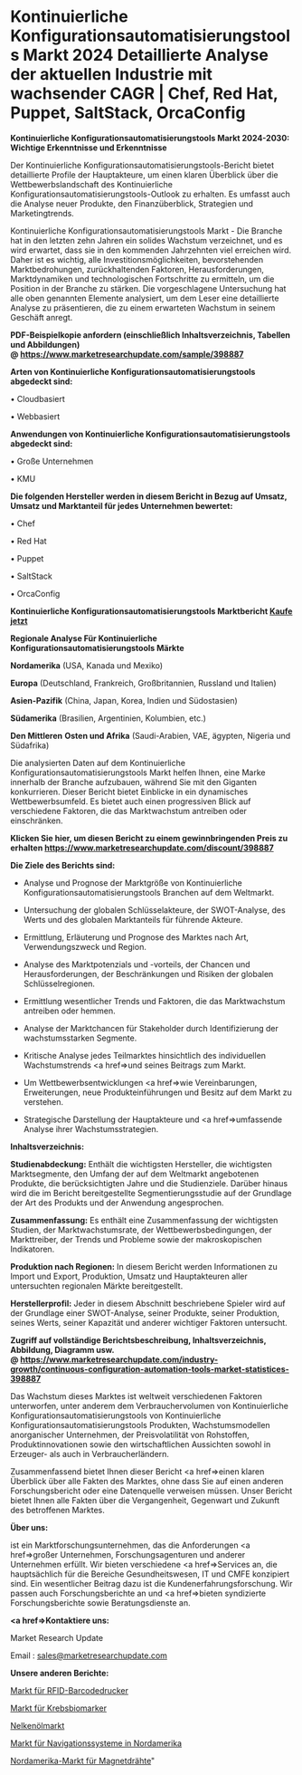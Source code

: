 # Kontinuierliche Konfigurationsautomatisierungstools Markt 2024 Detaillierte Analyse der aktuellen Industrie mit wachsender CAGR | Chef, Red Hat, Puppet, SaltStack, OrcaConfig

<strong>Kontinuierliche Konfigurationsautomatisierungstools Markt 2024-2030: Wichtige Erkenntnisse und Erkenntnisse</strong>

Der Kontinuierliche Konfigurationsautomatisierungstools-Bericht bietet detaillierte Profile der Hauptakteure, um einen klaren Überblick über die Wettbewerbslandschaft des Kontinuierliche Konfigurationsautomatisierungstools-Outlook zu erhalten. Es umfasst auch die Analyse neuer Produkte, den Finanzüberblick, Strategien und Marketingtrends.

Kontinuierliche Konfigurationsautomatisierungstools Markt - Die Branche hat in den letzten zehn Jahren ein solides Wachstum verzeichnet, und es wird erwartet, dass sie in den kommenden Jahrzehnten viel erreichen wird. Daher ist es wichtig, alle Investitionsmöglichkeiten, bevorstehenden Marktbedrohungen, zurückhaltenden Faktoren, Herausforderungen, Marktdynamiken und technologischen Fortschritte zu ermitteln, um die Position in der Branche zu stärken. Die vorgeschlagene Untersuchung hat alle oben genannten Elemente analysiert, um dem Leser eine detaillierte Analyse zu präsentieren, die zu einem erwarteten Wachstum in seinem Geschäft anregt.

<strong><b>PDF-Beispielkopie anfordern (einschließlich Inhaltsverzeichnis, Tabellen und Abbildungen) @ </b></strong><strong><a href=https://www.marketresearchupdate.com/sample/398887><strong>https://www.marketresearchupdate.com/sample/398887</u></a></strong></strong>

<strong>Arten von Kontinuierliche Konfigurationsautomatisierungstools abgedeckt sind:</strong>

• Cloudbasiert

• Webbasiert

<strong>Anwendungen von Kontinuierliche Konfigurationsautomatisierungstools abgedeckt sind:</strong>

• Große Unternehmen

• KMU

<strong>Die folgenden Hersteller werden in diesem Bericht in Bezug auf Umsatz, Umsatz und Marktanteil für jedes Unternehmen bewertet:</strong>

• Chef

• Red Hat

• Puppet

• SaltStack

• OrcaConfig

<strong>Kontinuierliche Konfigurationsautomatisierungstools Marktbericht <a href=https://www.marketresearchupdate.com/buynow/398887>Kaufe jetzt</a></strong>

<strong>Regionale Analyse Für Kontinuierliche Konfigurationsautomatisierungstools Märkte</strong>

<strong>Nordamerika</strong> (USA, Kanada und Mexiko)

<strong>Europa</strong> (Deutschland, Frankreich, Großbritannien, Russland und Italien)

<strong>Asien-Pazifik</strong> (China, Japan, Korea, Indien und Südostasien)

<strong>Südamerika</strong> (Brasilien, Argentinien, Kolumbien, etc.)

<strong>Den Mittleren</strong> <strong>Osten und Afrika</strong> (Saudi-Arabien, VAE, ägypten, Nigeria und Südafrika)

Die analysierten Daten auf dem Kontinuierliche Konfigurationsautomatisierungstools Markt helfen Ihnen, eine Marke innerhalb der Branche aufzubauen, während Sie mit den Giganten konkurrieren. Dieser Bericht bietet Einblicke in ein dynamisches Wettbewerbsumfeld. Es bietet auch einen progressiven Blick auf verschiedene Faktoren, die das Marktwachstum antreiben oder einschränken.

<strong>Klicken Sie hier, um diesen Bericht zu einem gewinnbringenden Preis zu erhalten
</strong><strong><a href=https://www.marketresearchupdate.com/discount/398887>https://www.marketresearchupdate.com/discount/398887</b></u></strong></a>

<strong>Die Ziele des Berichts sind:</strong>

- Analyse und Prognose der Marktgröße von Kontinuierliche Konfigurationsautomatisierungstools Branchen auf dem Weltmarkt.

- Untersuchung der globalen Schlüsselakteure, der SWOT-Analyse, des Werts und des globalen Marktanteils für führende Akteure.

- Ermittlung, Erläuterung und Prognose des Marktes nach Art, Verwendungszweck und Region.

- Analyse des Marktpotenzials und -vorteils, der Chancen und Herausforderungen, der Beschränkungen und Risiken der globalen Schlüsselregionen.

- Ermittlung wesentlicher Trends und Faktoren, die das Marktwachstum antreiben oder hemmen.

- Analyse der Marktchancen für Stakeholder durch Identifizierung der wachstumsstarken Segmente.

- Kritische Analyse jedes Teilmarktes hinsichtlich des individuellen Wachstumstrends <a href=>und</a> seines Beitrags zum Markt.

- Um Wettbewerbsentwicklungen <a href=>wie</a> Vereinbarungen, Erweiterungen, neue Produkteinführungen und Besitz auf dem Markt zu verstehen.

- Strategische Darstellung der Hauptakteure und <a href=>umfas</a>sende Analyse ihrer Wachstumsstrategien.

<strong>Inhaltsverzeichnis:</strong>

<strong>Studienabdeckung:</strong> Enthält die wichtigsten Hersteller, die wichtigsten Marktsegmente, den Umfang der auf dem Weltmarkt angebotenen Produkte, die berücksichtigten Jahre und die Studienziele. Darüber hinaus wird die im Bericht bereitgestellte Segmentierungsstudie auf der Grundlage der Art des Produkts und der Anwendung angesprochen.

<strong>Zusammenfassung:</strong> Es enthält eine Zusammenfassung der wichtigsten Studien, der Marktwachstumsrate, der Wettbewerbsbedingungen, der Markttreiber, der Trends und Probleme sowie der makroskopischen Indikatoren.

<strong>Produktion nach Regionen:</strong> In diesem Bericht werden Informationen zu Import und Export, Produktion, Umsatz und Hauptakteuren aller untersuchten regionalen Märkte bereitgestellt.

<strong>Herstellerprofil:</strong> Jeder in diesem Abschnitt beschriebene Spieler wird auf der Grundlage einer SWOT-Analyse, seiner Produkte, seiner Produktion, seines Werts, seiner Kapazität und anderer wichtiger Faktoren untersucht.

<strong><b>Zugriff auf vollständige Berichtsbeschreibung, Inhaltsverzeichnis, Abbildung, Diagramm usw. @ </b></strong><strong><a href=https://www.marketresearchupdate.com/industry-growth/continuous-configuration-automation-tools-market-statistices-398887>https://www.marketresearchupdate.com/industry-growth/continuous-configuration-automation-tools-market-statistices-398887</a></strong>

Das Wachstum dieses Marktes ist weltweit verschiedenen Faktoren unterworfen, unter anderem dem Verbrauchervolumen von Kontinuierliche Konfigurationsautomatisierungstools von Kontinuierliche Konfigurationsautomatisierungstools Produkten, Wachstumsmodellen anorganischer Unternehmen, der Preisvolatilität von Rohstoffen, Produktinnovationen sowie den wirtschaftlichen Aussichten sowohl in Erzeuger- als auch in Verbraucherländern.

Zusammenfassend bietet Ihnen dieser Bericht <a href=>einen</a> klaren Überblick über alle Fakten des Marktes, ohne dass Sie auf einen anderen Forschungsbericht oder eine Datenquelle verweisen müssen. Unser Bericht bietet Ihnen alle Fakten über die Vergangenheit, Gegenwart und Zukunft des betroffenen Marktes.

<strong>Über uns:</strong>

 ist ein Marktforschungsunternehmen, das die Anforderungen <a href=>großer</a> Unternehmen, Forschungsagenturen und anderer Unternehmen erfüllt. Wir bieten verschiedene <a href=>Services</a> an, die hauptsächlich für die Bereiche Gesundheitswesen, IT und CMFE konzipiert sind. Ein wesentlicher Beitrag dazu ist die Kundenerfahrungsforschung. Wir passen auch Forschungsberichte an und <a href=>bieten</a> syndizierte Forschungsberichte sowie Beratungsdienste an.

<strong><a href=>Kontaktiere uns:</a></strong>

Market Research Update

Email : sales@marketresearchupdate.com

<strong>Unsere anderen Berichte:</strong>

<a href=https://www.linkedin.com/pulse/rfid-barcode-printer-market-size-share-trend-complete>Markt für RFID-Barcodedrucker</a>

<a href=https://www.linkedin.com/pulse/cancer-biomarkers-market-size-trends>Markt für Krebsbiomarker</a>

<a href=https://www.linkedin.com/pulse/clove-oil-market-2023-remarking-enormous-growth>Nelkenölmarkt</a>

<a href=https://www.linkedin.com/pulse/north-america-navigation-system-market-2023-2030>Markt für Navigationssysteme in Nordamerika</a>

<a href=https://www.linkedin.com/pulse/north-america-magnet-wire-market-2023-2030>Nordamerika-Markt für Magnetdrähte</a>"
